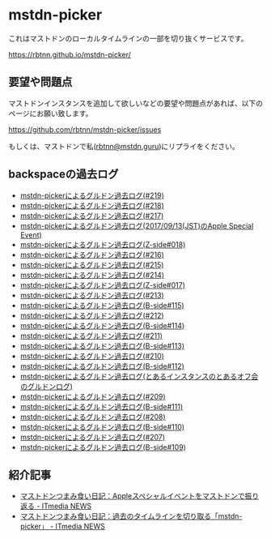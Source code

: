 
# mstdn-picker

これはマストドンのローカルタイムラインの一部を切り抜くサービスです。  

https://rbtnn.github.io/mstdn-picker/

## 要望や問題点

マストドンインスタンスを追加して欲しいなどの要望や問題点があれば、以下のページにお願い致します。  

https://github.com/rbtnn/mstdn-picker/issues

もしくは、マストドンで私([rbtnn@mstdn.guru](https://mstdn.guru/@rbtnn))にリプライをください。  

## backspaceの過去ログ

* [mstdn-pickerによるグルドン過去ログ(#219)](https://rbtnn.github.io/mstdn-picker/?instance=mstdn.guru&since_id=746336&max_id=747489)
* [mstdn-pickerによるグルドン過去ログ(#218)](https://rbtnn.github.io/mstdn-picker/?instance=mstdn.guru&since_id=724762&max_id=725897)
* [mstdn-pickerによるグルドン過去ログ(#217)](https://rbtnn.github.io/mstdn-picker/?instance=mstdn.guru&since_id=692689&max_id=694199)
* [mstdn-pickerによるグルドン過去ログ(2017/09/13(JST)のApple Special Event)](https://rbtnn.github.io/mstdn-picker/?instance=mstdn.guru&since_id=673864&max_id=676033)
* [mstdn-pickerによるグルドン過去ログ(Z-side#018)](https://rbtnn.github.io/mstdn-picker/?instance=mstdn.guru&since_id=664332&max_id=665468)
* [mstdn-pickerによるグルドン過去ログ(#216)](https://rbtnn.github.io/mstdn-picker/?instance=mstdn.guru&since_id=658859&max_id=660216)
* [mstdn-pickerによるグルドン過去ログ(#215)](https://rbtnn.github.io/mstdn-picker/?instance=mstdn.guru&since_id=633838&max_id=635825)
* [mstdn-pickerによるグルドン過去ログ(#214)](https://rbtnn.github.io/mstdn-picker/?instance=mstdn.guru&since_id=611658&max_id=612923)
* [mstdn-pickerによるグルドン過去ログ(Z-side#017)](https://rbtnn.github.io/mstdn-picker/?instance=mstdn.guru&since_id=598676&max_id=599439)
* [mstdn-pickerによるグルドン過去ログ(#213)](https://rbtnn.github.io/mstdn-picker/?instance=mstdn.guru&since_id=584638&max_id=585656)
* [mstdn-pickerによるグルドン過去ログ(B-side#115)](https://rbtnn.github.io/mstdn-picker/?instance=mstdn.guru&since_id=573313&max_id=574555)
* [mstdn-pickerによるグルドン過去ログ(#212)](https://rbtnn.github.io/mstdn-picker/?instance=mstdn.guru&since_id=559221&max_id=560821)
* [mstdn-pickerによるグルドン過去ログ(B-side#114)](https://rbtnn.github.io/mstdn-picker/?instance=mstdn.guru&since_id=547703&max_id=548926)
* [mstdn-pickerによるグルドン過去ログ(#211)](https://rbtnn.github.io/mstdn-picker/?instance=mstdn.guru&since_id=530663&max_id=531598)
* [mstdn-pickerによるグルドン過去ログ(B-side#113)](https://rbtnn.github.io/mstdn-picker/?instance=mstdn.guru&since_id=522286&max_id=523318)
* [mstdn-pickerによるグルドン過去ログ(#210)](https://rbtnn.github.io/mstdn-picker/?instance=mstdn.guru&since_id=506665&max_id=507872)
* [mstdn-pickerによるグルドン過去ログ(B-side#112)](https://rbtnn.github.io/mstdn-picker/?instance=mstdn.guru&since_id=490461&max_id=491867)
* [mstdn-pickerによるグルドン過去ログ(とあるインスタンスのとあるオフ会のグルドンログ)](https://rbtnn.github.io/mstdn-picker/?instance=mstdn.guru&since_id=476040&max_id=478079)
* [mstdn-pickerによるグルドン過去ログ(#209)](https://rbtnn.github.io/mstdn-picker/?instance=mstdn.guru&since_id=470703&max_id=471640)
* [mstdn-pickerによるグルドン過去ログ(B-side#111)](https://rbtnn.github.io/mstdn-picker/?instance=mstdn.guru&since_id=457762&max_id=458611)
* [mstdn-pickerによるグルドン過去ログ(#208)](https://rbtnn.github.io/mstdn-picker/?instance=mstdn.guru&since_id=441438&max_id=442675)
* [mstdn-pickerによるグルドン過去ログ(B-side#110)](https://rbtnn.github.io/mstdn-picker/?instance=mstdn.guru&since_id=429488&max_id=430653)
* [mstdn-pickerによるグルドン過去ログ(#207)](https://rbtnn.github.io/mstdn-picker/?instance=mstdn.guru&since_id=413183&max_id=414527)
* [mstdn-pickerによるグルドン過去ログ(B-side#109)](https://rbtnn.github.io/mstdn-picker/?instance=mstdn.guru&since_id=400670&max_id=401691)

## 紹介記事

* [マストドンつまみ食い日記：Appleスペシャルイベントをマストドンで振り返る - ITmedia NEWS](http://www.itmedia.co.jp/news/articles/1709/13/news152.html)
* [マストドンつまみ食い日記：過去のタイムラインを切り取る「mstdn-picker」 - ITmedia NEWS](http://www.itmedia.co.jp/news/articles/1707/19/news138.html)

